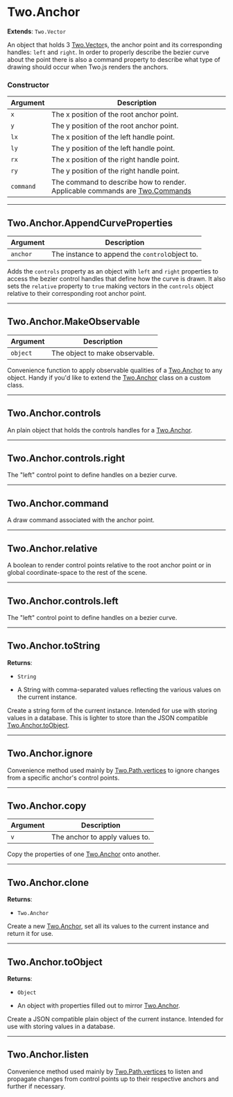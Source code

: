 # Two.Anchor


__Extends__: `Two.Vector`


An object that holds 3 [Two.Vector](/documentation/vector)s, the anchor point and its corresponding handles: `left` and `right`. In order to properly describe the bezier curve about the point there is also a command property to describe what type of drawing should occur when Two.js renders the anchors.


### Constructor


| Argument | Description |
| ---- | ----------- |
| `x` | The x position of the root anchor point. |
| `y` | The y position of the root anchor point. |
| `lx` | The x position of the left handle point. |
| `ly` | The y position of the left handle point. |
| `rx` | The x position of the right handle point. |
| `ry` | The y position of the right handle point. |
| `command` | The command to describe how to render. Applicable commands are [Two.Commands](/documentation/commands) |



---

<div class="static">

## Two.Anchor.AppendCurveProperties








| Argument | Description |
| ---- | ----------- |
| `anchor` | The instance to append the `control`object to. |


Adds the `controls` property as an object with `left` and `right` properties to access the bezier control handles that define how the curve is drawn. It also sets the `relative` property to `true` making vectors in the `controls` object relative to their corresponding root anchor point.



</div>



---

<div class="static">

## Two.Anchor.MakeObservable








| Argument | Description |
| ---- | ----------- |
| `object` | The object to make observable. |


Convenience function to apply observable qualities of a [Two.Anchor](/documentation/anchor) to any object. Handy if you'd like to extend the [Two.Anchor](/documentation/anchor) class on a custom class.



</div>



---

<div class="instance">

## Two.Anchor.controls












An plain object that holds the controls handles for a [Two.Anchor](/documentation/anchor).



</div>



---

<div class="instance">

## Two.Anchor.controls.right












The "left" control point to define handles on a bezier curve.



</div>



---

<div class="instance">

## Two.Anchor.command












A draw command associated with the anchor point.



</div>



---

<div class="instance">

## Two.Anchor.relative












A boolean to render control points relative to the root anchor point or in global coordinate-space to the rest of the scene.



</div>



---

<div class="instance">

## Two.Anchor.controls.left












The "left" control point to define handles on a bezier curve.



</div>



---

<div class="instance">

## Two.Anchor.toString


__Returns__:



+ `String`



- A String with comma-separated values reflecting the various values on the current instance.











Create a string form of the current instance. Intended for use with storing values in a database. This is lighter to store than the JSON compatible [Two.Anchor.toObject](/documentation/anchor#two-anchor-toobject).



</div>



---

<div class="instance">

## Two.Anchor.ignore










Convenience method used mainly by [Two.Path.vertices](/documentation/path#two-path-vertices) to ignore changes from a specific anchor's control points.



</div>



---

<div class="instance">

## Two.Anchor.copy








| Argument | Description |
| ---- | ----------- |
| `v` | The anchor to apply values to. |


Copy the properties of one [Two.Anchor](/documentation/anchor) onto another.



</div>



---

<div class="instance">

## Two.Anchor.clone


__Returns__:



+ `Two.Anchor`













Create a new [Two.Anchor](/documentation/anchor), set all its values to the current instance and return it for use.



</div>



---

<div class="instance">

## Two.Anchor.toObject


__Returns__:



+ `Object`



- An object with properties filled out to mirror [Two.Anchor](/documentation/anchor).











Create a JSON compatible plain object of the current instance. Intended for use with storing values in a database.



</div>



---

<div class="instance">

## Two.Anchor.listen










Convenience method used mainly by [Two.Path.vertices](/documentation/path#two-path-vertices) to listen and propagate changes from control points up to their respective anchors and further if necessary.



</div>


